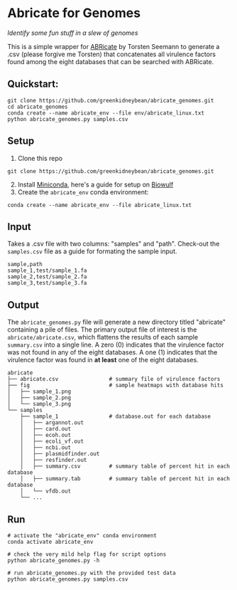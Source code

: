 # Abricate for Genomes
_Identify some fun stuff in a slew of genomes_

This is a simple wrapper for [ABRicate](https://github.com/tseemann/abricate) by Torsten Seemann to generate a .csv (please forgive me Torsten) that concatenates all virulence factors found among the eight databases that can be searched with ABRicate.

## Quickstart:
```
git clone https://github.com/greenkidneybean/abricate_genomes.git
cd abricate_genomes
conda create --name abricate_env --file env/abricate_linux.txt
python abricate_genomes.py samples.csv
```

## Setup
1. Clone this repo
```
git clone https://github.com/greenkidneybean/abricate_genomes.git
```
2. Install [Miniconda](https://docs.conda.io/en/latest/miniconda.html), here's a guide for setup on [Biowulf](https://hpc.nih.gov/apps/python.html)
3. Create the `abricate_env` conda environment:
```
conda create --name abricate_env --file abricate_linux.txt
```

## Input
Takes a .csv file with two columns: "samples" and "path".  Check-out the `samples.csv` file as a guide for formating the sample input.
```
sample,path
sample_1,test/sample_1.fa
sample_2,test/sample_2.fa
sample_3,test/sample_3.fa
```

## Output
The `abricate_genomes.py` file will generate a new directory titled "abricate" containing a pile of files.  The primary output file of interest is the `abricate/abricate.csv`, which flattens the results of each sample `summary.csv` into a single line.  A zero (0) indicates that the virulence factor was not found in any of the eight databases.  A one (1) indicates that the virulence factor was found in **at least** one of the eight databases.
```
abricate
├── abricate.csv                # summary file of virulence factors
├── fig                         # sample heatmaps with database hits
│   ├── sample_1.png
│   ├── sample_2.png
│   └── sample_3.png
└── samples
    ├── sample_1                # database.out for each database
    │   ├── argannot.out
    │   ├── card.out
    │   ├── ecoh.out
    │   ├── ecoli_vf.out
    │   ├── ncbi.out
    │   ├── plasmidfinder.out
    │   ├── resfinder.out
    │   ├── summary.csv         # summary table of percent hit in each database
    │   ├── summary.tab         # summary table of percent hit in each database
    │   └── vfdb.out
    └── ...
```

## Run
```
# activate the "abricate_env" conda environment
conda activate abricate_env

# check the very mild help flag for script options
python abricate_genomes.py -h

# run abricate_genomes.py with the provided test data
python abricate_genomes.py samples.csv
```
